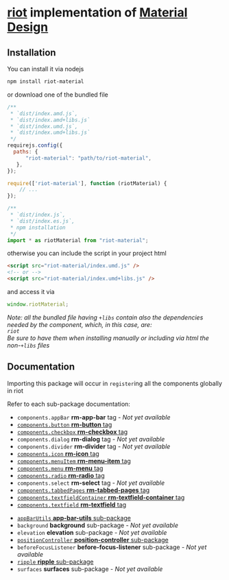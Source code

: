 # [riot](https://riot.js.org/) implementation of [Material Design](https://material.io/)
## Installation
You can install it via nodejs
```sh
npm install riot-material
```
or download one of the bundled file
```js
/**
 * `dist/index.amd.js`,
 * `dist/index.amd+libs.js`
 * `dist/index.umd.js`,
 * `dist/index.umd+libs.js`
 */
requirejs.config({
  paths: {
      "riot-material": "path/to/riot-material",
   },
});

require(['riot-material'], function (riotMaterial) {
    // ...
});

/**
 * `dist/index.js`,
 * `dist/index.es.js`,
 * npm installation
 */
import * as riotMaterial from "riot-material";
```
otherwise you can include the script in your project html
```html
<script src="riot-material/index.umd.js" />
<!-- or -->
<script src="riot-material/index.umd+libs.js" />
```
and access it via
```js
window.riotMaterial;
```
*Note: all the bundled file having `+libs` contain also the dependencies needed by the component, which, in this case, are:  
`riot`  
Be sure to have them when installing manually or including via html the non-`+libs` files*
## Documentation
Importing this package will occur in `register`ing all the components globally in riot

Refer to each sub-package documentation:
- `components.appBar` **rm-app-bar** tag - *Not yet available*
- [`components.button` **rm-button** tag](https://github.com/riot-material/rm-button#properties)
- [`components.checkbox` **rm-checkbox** tag](https://github.com/riot-material/rm-checkbox#properties)
- `components.dialog` **rm-dialog** tag - *Not yet available*
- `components.divider` **rm-divider** tag - *Not yet available*
- [`components.icon` **rm-icon** tag](https://github.com/riot-material/rm-icon#documentation)
- [`components.menuItem` **rm-menu-item** tag](https://github.com/riot-material/rm-menu-item#properties)
- [`components.menu` **rm-menu** tag](https://github.com/riot-material/rm-menu#properties)
- [`components.radio` **rm-radio** tag](https://github.com/riot-material/rm-radio#properties)
- `components.select` **rm-select** tag - *Not yet available*
- [`components.tabbedPages` **rm-tabbed-pages** tag](https://github.com/riot-material/rm-tabbed-pages#properties)
- [`components.textfieldContainer` **rm-textfield-container** tag](https://github.com/riot-material/rm-textfield-container#properties)
- [`components.textfield` **rm-textfield** tag](https://github.com/riot-material/rm-textfield#properties)
<!--  -->
- [`appBarUtils` **app-bar-utils** sub-package](https://github.com/riot-material/app-bar-utils#documentation)
- `background` **background** sub-package - *Not yet available*
- `elevation` **elevation** sub-package - *Not yet available*
- [`positionController` **position-controller** sub-package](https://github.com/riot-material/position-controller#methods)
- `beforeFocusListener` **before-focus-listener** sub-package - *Not yet available*
- [`ripple` **ripple** sub-package](https://github.com/riot-material/ripple#methods)
- `surfaces` **surfaces** sub-package - *Not yet available*